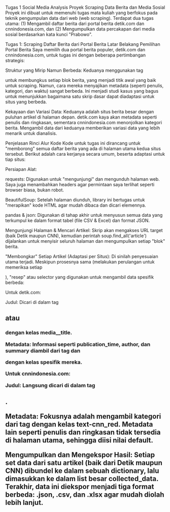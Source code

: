 Tugas 1 Social Media Analysis
Proyek Scraping Data Berita dan Media Sosial
Proyek ini dibuat untuk memenuhi tugas mata kuliah yang berfokus pada teknik pengumpulan data dari web (web scraping). Terdapat dua tugas utama: (1) Mengambil daftar berita dari portal berita detik.com dan cnnindonesia.com, dan (2) Mengumpulkan data percakapan dari media sosial berdasarkan kata kunci "Prabowo".

Tugas 1: Scraping Daftar Berita dari Portal Berita
Latar Belakang Pemilihan Portal Berita
Saya memilih dua portal berita populer, detik.com dan cnnindonesia.com, untuk tugas ini dengan beberapa pertimbangan strategis:

Struktur yang Mirip Namun Berbeda: Keduanya menggunakan tag <article> untuk membungkus setiap blok berita, yang menjadi titik awal yang baik untuk scraping. Namun, cara mereka menyajikan metadata (seperti penulis, kategori, dan waktu) sangat berbeda. Ini menjadi studi kasus yang bagus untuk menunjukkan bagaimana satu skrip dasar dapat diadaptasi untuk situs yang berbeda.

Kekayaan dan Variasi Data: Keduanya adalah situs berita besar dengan puluhan artikel di halaman depan. detik.com kaya akan metadata seperti penulis dan ringkasan, sementara cnnindonesia.com menonjolkan kategori berita. Mengambil data dari keduanya memberikan variasi data yang lebih menarik untuk dianalisis.

Penjelasan Rinci Alur Kode
Kode untuk tugas ini dirancang untuk "memborong" semua daftar berita yang ada di halaman utama kedua situs tersebut. Berikut adalah cara kerjanya secara umum, beserta adaptasi untuk tiap situs:

Persiapan Alat:

requests: Digunakan untuk "mengunjungi" dan mengunduh halaman web. Saya juga menambahkan headers agar permintaan saya terlihat seperti browser biasa, bukan robot.

BeautifulSoup: Setelah halaman diunduh, library ini bertugas untuk "merapikan" kode HTML agar mudah dibaca dan dicari elemennya.

pandas & json: Digunakan di tahap akhir untuk menyusun semua data yang terkumpul ke dalam format tabel (file CSV & Excel) dan format JSON.

Mengunjungi Halaman & Mencari Artikel:
Skrip akan mengakses URL target (baik Detik maupun CNN), kemudian perintah soup.find_all('article') dijalankan untuk menyisir seluruh halaman dan mengumpulkan setiap "blok" berita.

"Membongkar" Setiap Artikel (Adaptasi per Situs):
Di sinilah penyesuaian utama terjadi. Meskipun prosesnya sama (melakukan perulangan untuk memeriksa setiap <article>), "resep" atau selector yang digunakan untuk mengambil data spesifik berbeda:

Untuk detik.com:

Judul: Dicari di dalam tag <h2> atau <h3> dengan kelas media__title.

Metadata: Informasi seperti publication_time, author, dan summary diambil dari tag <span> dan <p> dengan kelas spesifik mereka.

Untuk cnnindonesia.com:

Judul: Langsung dicari di dalam tag <h2>.

Metadata: Fokusnya adalah mengambil kategori dari tag <span> dengan kelas text-cnn_red. Metadata lain seperti penulis dan ringkasan tidak tersedia di halaman utama, sehingga diisi nilai default.

Mengumpulkan dan Mengekspor Hasil:
Setiap set data dari satu artikel (baik dari Detik maupun CNN) dibundel ke dalam sebuah dictionary, lalu dimasukkan ke dalam list besar collected_data. Terakhir, data ini diekspor menjadi tiga format berbeda: .json, .csv, dan .xlsx agar mudah diolah lebih lanjut.
